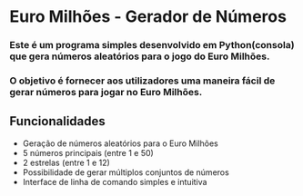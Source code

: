 # Euro Milhões - Gerador de Números
### Este é um programa simples desenvolvido em Python(consola) que gera números aleatórios para o jogo do Euro Milhões. 
### O objetivo é fornecer aos utilizadores uma maneira fácil de gerar números para jogar no Euro Milhões.

## Funcionalidades
- Geração de números aleatórios para o Euro Milhões
- 5 números principais (entre 1 e 50)
- 2 estrelas (entre 1 e 12)
- Possibilidade de gerar múltiplos conjuntos de números
- Interface de linha de comando simples e intuitiva
